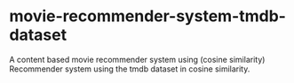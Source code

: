 # movie-recommender-system-tmdb-dataset
A content based movie recommender system using (cosine similarity)
Recommender system using the tmdb dataset in cosine similarity.
